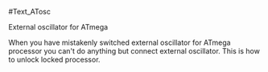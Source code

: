 <!--- PrjInfo ---> <!--- Please remove this line after manually editing --->
<!--- 00a56be08b96043df9e37d6aff7b6990 --->
<!--- Created:20170111-16:38: ---> 
<!--- Author:Mlab: ---> 
<!--- AuthorEmail:mlab@mlab.cz: ---> 
<!--- Tags:imported: ---> 
<!--- Ust:None: ---> 
<!--- Name:Text_ATosc: --->
#Text_ATosc 
<!--- LongName --->
External oscillator for ATmega
<!--- ELongName ---> 

<!--- Lead --->
When you have mistakenly switched external oscillator for ATmega 
  processor you can't do anything but connect external oscillator. 
  This is how to unlock locked processor.
<!--- ELead ---> 


​
​
<!--- Description --->
<!--- EDescription --->
<!--- Content --->
<!--- EContent --->
            